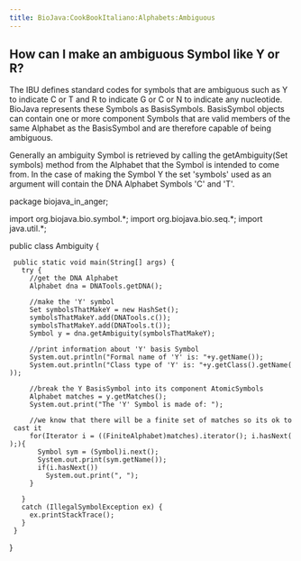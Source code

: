 ```yaml
---
title: BioJava:CookBookItaliano:Alphabets:Ambiguous
---
```


How can I make an ambiguous Symbol like Y or R?
-----------------------------------------------

The IBU defines standard codes for symbols that are ambiguous such as Y
to indicate C or T and R to indicate G or C or N to indicate any
nucleotide. BioJava represents these Symbols as BasisSymbols.
BasisSymbol objects can contain one or more component Symbols that are
valid members of the same Alphabet as the BasisSymbol and are therefore
capable of being ambiguous.

Generally an ambiguity Symbol is retrieved by calling the
getAmbiguity(Set symbols) method from the Alphabet that the Symbol is
intended to come from. In the case of making the Symbol Y the set
'symbols' used as an argument will contain the DNA Alphabet Symbols 'C'
and 'T'.

<java> package biojava\_in\_anger;

import org.biojava.bio.symbol.\*; import org.biojava.bio.seq.\*; import
java.util.\*;

public class Ambiguity {

` public static void main(String[] args) {`  
`   try {`  
`     //get the DNA Alphabet`  
`     Alphabet dna = DNATools.getDNA();`

`     //make the 'Y' symbol`  
`     Set symbolsThatMakeY = new HashSet();`  
`     symbolsThatMakeY.add(DNATools.c());`  
`     symbolsThatMakeY.add(DNATools.t());`  
`     Symbol y = dna.getAmbiguity(symbolsThatMakeY);`

`     //print information about 'Y' basis Symbol`  
`     System.out.println("Formal name of 'Y' is: "+y.getName());`  
`     System.out.println("Class type of 'Y' is: "+y.getClass().getName());`

`     //break the Y BasisSymbol into its component AtomicSymbols`  
`     Alphabet matches = y.getMatches();`  
`     System.out.print("The 'Y' Symbol is made of: ");`

`     //we know that there will be a finite set of matches so its ok to cast it`  
`     for(Iterator i = ((FiniteAlphabet)matches).iterator(); i.hasNext();){`  
`       Symbol sym = (Symbol)i.next();`  
`       System.out.print(sym.getName());`  
`       if(i.hasNext())`  
`         System.out.print(", ");`  
`     }`

`   }`  
`   catch (IllegalSymbolException ex) {`  
`     ex.printStackTrace();`  
`   }`  
` }`

} </java>
